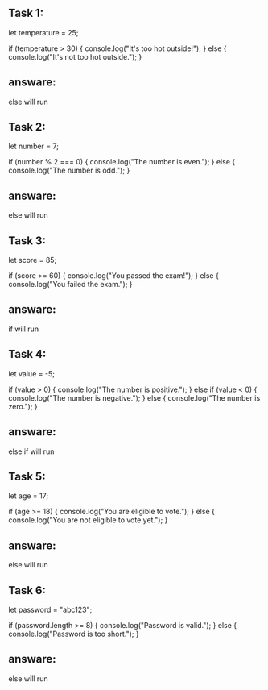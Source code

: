 ## Task 1:

let temperature = 25;

if (temperature > 30) {
    console.log("It's too hot outside!");
} else {
    console.log("It's not too hot outside.");
}
## answare:
else will run


## Task 2:

let number = 7;

if (number % 2 === 0) {
    console.log("The number is even.");
} else {
    console.log("The number is odd.");
}
## answare:
else will run



## Task 3:

let score = 85;

if (score >= 60) {
    console.log("You passed the exam!");
} else {
    console.log("You failed the exam.");
}
## answare:
if will run


## Task 4:

let value = -5;

if (value > 0) {
    console.log("The number is positive.");
} else if (value < 0) {
    console.log("The number is negative.");
} else {
    console.log("The number is zero.");
}
## answare:
else if will run


## Task 5:

let age = 17;

if (age >= 18) {
    console.log("You are eligible to vote.");
} else {
    console.log("You are not eligible to vote yet.");
}
## answare:
else will run


## Task 6:

let password = "abc123";

if (password.length >= 8) {
    console.log("Password is valid.");
} else {
    console.log("Password is too short.");
}
## answare:
else will run